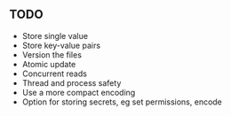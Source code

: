 ## TODO

- Store single value
- Store key-value pairs
- Version the files
- Atomic update
- Concurrent reads
- Thread and process safety
- Use a more compact encoding
- Option for storing secrets, eg set permissions, encode